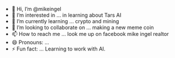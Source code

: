 - 👋 Hi, I’m @mikeingel
- 👀 I’m interested in ... in learning about Tars AI 
- 🌱 I’m currently learning ... crypto and mining
- 💞️ I’m looking to collaborate on ... making a new meme coin
- 📫 How to reach me ... look me up on facebook mike ingel realtor
- 😄 Pronouns: ...
- ⚡ Fun fact: ... Learning to work with AI.

<!---
mikeingel/mikeingel is a ✨ special ✨ repository because its `README.md` (this file) appears on your GitHub profile.
You can click the Preview link to take a look at your changes.
--->
